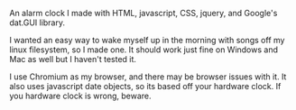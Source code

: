 An alarm clock I made with HTML, javascript, CSS, jquery, and Google's dat.GUI library.

I wanted an easy way to wake myself up in the morning with songs off my linux filesystem, so I made one.
It should work just fine on Windows and Mac as well but I haven't tested it.

I use Chromium as my browser, and there may be browser issues with it. It also uses javascript date objects, so its based off your hardware clock. If you hardware clock is wrong, beware.
